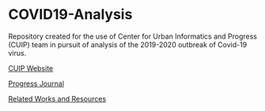 # COVID19-Analysis

Repository created for the use of Center for Urban Informatics and Progress (CUIP) team in pursuit of analysis of the 2019-2020 outbreak of Covid-19 virus. 

[CUIP Website](https://utccuip.com)

[Progress Journal](https://docs.google.com/document/d/147hM2IwOg-XLoGsmTAAGc-Wp9O17MJyBLOER3OkSh5o/edit?usp=sharing)

[Related Works and Resources](https://docs.google.com/document/d/1FTlCXfalNeIcH2w1DU8VE0jrEcSNQbiUPefsSTyUaT8/edit?usp=sharing)
